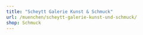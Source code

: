 ```yaml
---
title: "Scheytt Galerie Kunst & Schmuck"
url: /muenchen/scheytt-galerie-kunst-und-schmuck/
shop: Schmuck
---
```


